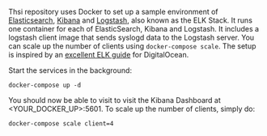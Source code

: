 Thsi repository uses Docker to set up a sample environment of [Elasticsearch](https://www.elastic.co/products/elasticsearch), [Kibana](https://www.elastic.co/products/kibana) and [Logstash](https://www.elastic.co/products/logstash), also known as the ELK Stack. It runs one container for each of ElasticSearch, Kibana and Logstash. It includes a logstash client image that sends syslogd data to the Logstash server. You can scale up the number of clients using `docker-compose scale`. The setup is inspired by an [excellent ELK guide](https://www.digitalocean.com/community/tutorials/how-to-install-elasticsearch-logstash-and-kibana-4-on-ubuntu-14-04) for DigitalOcean.

Start the services in the background:

```
docker-compose up -d
```

You should now be able to visit to visit the Kibana Dashboard at <YOUR_DOCKER_UP>:5601. To scale up the number of clients, simply do:


```
docker-compose scale client=4
```